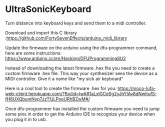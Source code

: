 # UltraSonicKeyboard

Turn distance into keyboard keys and send them to a midi controller.

Download and import this C library :https://github.com/FortySevenEffects/arduino_midi_library 

Update the firmware on the arduino using the dfu-programmer command, here are some instructions:
https://www.arduino.cc/en/Hacking/DFUProgramming8U2

Instead of downloading the latest firmware .hex file you need to create a custom firmware .hex file.
This way your synthesizer sees the device as a MIDI controller.  Give it a name like "my sick air keyboard"

Here is a cool tool to create the firmware .hex for you: https://moco-lufa-web-client.herokuapp.com/?fbclid=IwAR1aLxlGCeSg2yJhYIAy8dNwltufS-fH8UXQbumNyp7JzTfJLPoeURhBZwM#/

Once dfu-programmer has installed the custom firmware you need to jump some pins in order to get the Arduino IDE to recognize your device when you plug it in to usb.
